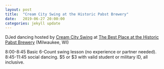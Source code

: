 ```yaml
---
layout: post
title:  "Cream City Swing at the Historic Pabst Brewery"
date:   2019-06-27 20:00:00
categories: jekyll update
---
```


<div class="entry-content">
<p>DJed dancing hosted by <a href="https://www.ccswing.com/">Cream City Swing</a>
at <a href="https://www.google.com/maps?q=Best+Place+at+the+Historic+Pabst+Brewery">The Best Place at the Historic Pabst Brewery</a> (Milwaukee, WI)</p>

<p>8:00-8:45 Basic 6-Count swing lesson (no experience or partner needed). 8:45-11:45 social dancing. $5 or $3 with valid student or military ID, all inclusive.</p>

</div>
